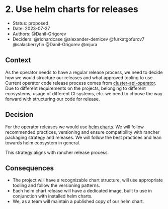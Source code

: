 # 2. Use helm charts for releases

* Status: proposed
* Date: 2023-07-27
* Authors: @Danil-Grigorev
* Deciders: @richardcase @alexander-demicev @furkatgofurov7 @salasberryfin @Danil-Grigorev @mjura

## Context

As the operator needs to have a regular release process, we need to decide how we would structure our releases and what approved tooling to use. Current operator code release process comes from [cluster-api-operator](https://github.com/kubernetes-sigs/cluster-api-operator/). Due to different requirements on the projects, belonging to different ecosystems, usage of different CI systems, etc. we need to choose the way forward with structuring our code for release.

## Decision

For the operator releases we would use [helm charts](https://helm.sh/docs/topics/charts/). We will follow recommended practices, versioning and ensure compatibility with rancher packaging strategy and releases. We will follow the best practices and lean towards helm ecosystem in general.

This strategy aligns with rancher release process. 

## Consequences

- The project will have a recognizable chart structure, will use appropriate tooling and follow the versioning patterns.
- Each helm chart release will have a dedicated image, built to use in conjunction with installed helm charts.
- We, as a team will maintain a published copy of our helm chart.
